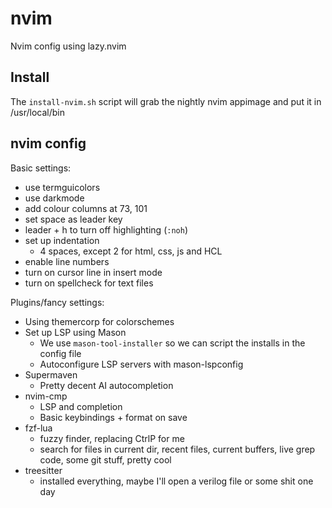 # nvim

Nvim config using lazy.nvim

## Install

The `install-nvim.sh` script will grab the nightly nvim appimage
and put it in /usr/local/bin

## nvim config

Basic settings:
- use termguicolors
- use darkmode
- add colour columns at 73, 101
- set space as leader key
- leader + h to turn off highlighting (`:noh`)
- set up indentation
    - 4 spaces, except 2 for html, css, js and HCL
- enable line numbers
- turn on cursor line in insert mode
- turn on spellcheck for text files

Plugins/fancy settings:
- Using themercorp for colorschemes
- Set up LSP using Mason
    - We use `mason-tool-installer` so we can script the installs in the config file
    - Autoconfigure LSP servers with mason-lspconfig
- Supermaven
    - Pretty decent AI autocompletion
- nvim-cmp
    - LSP and completion
    - Basic keybindings + format on save
- fzf-lua
    - fuzzy finder, replacing CtrlP for me
    - search for files in current dir, recent files, current buffers, live grep code, 
      some git stuff, pretty cool
- treesitter
    - installed everything, maybe I'll open a verilog file or some shit one day
